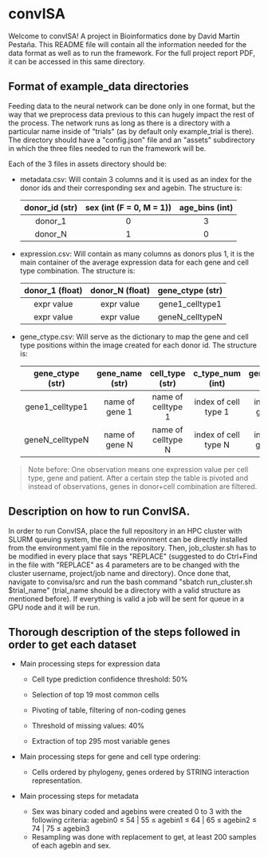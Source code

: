 # convISA

Welcome to convISA! A project in Bioinformatics done by David Martín Pestaña. This README file will contain all the information needed for the data format as well as to run the framework.
For the full project report PDF, it can be accessed in this same directory.

## Format of example_data directories

Feeding data to the neural network can be done only in one format, but the way that we preprocess data previous to this can hugely impact the rest of the process. The network runs as long as there is a directory with a particular name inside of "trials" (as by default only example_trial is there). The directory should have a "config.json" file and an "assets" subdirectory in which the three files needed to run the framework will be.

Each of the 3 files in assets directory should be:

- metadata.csv: Will contain 3 columns and it is used as an index for the donor ids and their corresponding sex and agebin. The structure is:

    |donor_id (str)    | sex (int (F = 0, M = 1)) | age_bins (int)     |
    |:---:        |    :----:   |          :---: |
    |donor_1      | 0     | 3  |
    |donor_N   | 1       | 0     |

- expression.csv: Will contain as many columns as donors plus 1, it is the main container of the average expression data for each gene and cell type combination. The structure is:

    |donor_1 (float) |  donor_N (float)| gene_ctype (str) |
    |:---:           |          :---:  | :---:            |
    |expr value      | expr value      | gene1_celltype1  | 
    |expr value      | expr value      | geneN_celltypeN  |   

- gene_ctype.csv: Will serve as the dictionary to map the gene and cell type positions within the image created for each donor id. The structure is:

    |gene_ctype (str) |  gene_name (str)| cell_type (str) |c_type_num (int)|gene_num (int)|
    |:---:            |          :---:  | :---:            |:---:|:---:|
    |gene1_celltype1  | name of gene 1      | name of celltype 1  | index of cell type 1| index of gene 1|
    |geneN_celltypeN  | name of gene N      | name of celltype N  | index of cell type N| index of gene N|

> Note before: One observation means one expression value per cell type, gene and patient. After a certain step the table is pivoted and instead of observations, genes in donor+cell combination are filtered. 

## Description on how to run ConvISA.

In order to run ConvISA, place the full repository in an HPC cluster with SLURM queuing system, the conda environment can be directly installed from the environment.yaml file in the repository. Then, job_cluster.sh has to be modified in every place that says "REPLACE" (suggested to do Ctrl+Find in the file with "REPLACE" as 4 parameters are to be changed with the cluster username, project/job name and directory). Once done that, navigate to convisa/src and run the bash command "sbatch run_cluster.sh $trial_name" (trial_name should be a directory with a valid structure as mentioned before). If everything is valid a job will be sent for queue in a GPU node and it will be run.

## Thorough description of the steps followed in order to get each dataset

- Main processing steps for expression data

    - Cell type prediction confidence threshold: 50%


    - Selection of top 19 most common cells


    - Pivoting of table, filtering of non-coding genes


    - Threshold of missing values: 40%


    - Extraction of top 295 most variable genes


- Main processing steps for gene and cell type ordering:

    - Cells ordered by phylogeny, genes ordered by STRING interaction representation.

- Main processing steps for metadata

    - Sex was binary coded and agebins were created 0 to 3 with the following criteria: agebin0 $\le$ 54 | 55 $\le$ agebin1 $\le$ 64 | 65 $\le$ agebin2 $\le$ 74 | 75 $\le$ agebin3
    - Resampling was done with replacement to get, at least 200 samples of each agebin and sex.